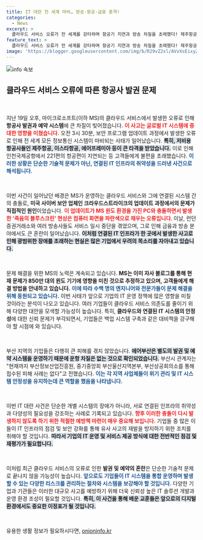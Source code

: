 ```yaml
---
title: IT 대란 전 세계 마비… 방송·항공·금융 충격!
categories:
  - News
excerpt: >
  클라우드 서비스 오류가 전 세계를 강타하며 항공기 지연과 방송 차질을 초래했다! 제주항공 및 이스타항공 등 국내 LCC가 피해를 입고, MS는 신속한 복구 작업에 나섰다. IT 대란의 전말, 지금 확인해보세요!
feature_text: >
  클라우드 서비스 오류가 전 세계를 강타하며 항공기 지연과 방송 차질을 초래했다! 제주항공 및 이스타항공 등 국내 LCC가 피해를 입고, MS는 신속한 복구 작업에 나섰다. IT 대란의 전말, 지금 확인해보세요!
image: 'https://blogger.googleusercontent.com/img/b/R29vZ2xl/AVvXsEixyZcFfHzMRdzZMjFBmAUKJYCLCGyLL1o632UiGVXcaFdKo_bkvkuCioo0uUKlGfBVcT3P84aROyZIXSBEx3Aw5nCQ3pTgDom1WDC4m8eifvWiAmWEEVb4x6G_l8C0QH225ldMjyaFvpxGEBGNO37VmDTDMHGhJPq73UglMfDca1-0aw/s1600/blogspot.png'
---
```


<p><img src="https://blogger.googleusercontent.com/img/b/R29vZ2xl/AVvXsEixyZcFfHzMRdzZMjFBmAUKJYCLCGyLL1o632UiGVXcaFdKo_bkvkuCioo0uUKlGfBVcT3P84aROyZIXSBEx3Aw5nCQ3pTgDom1WDC4m8eifvWiAmWEEVb4x6G_l8C0QH225ldMjyaFvpxGEBGNO37VmDTDMHGhJPq73UglMfDca1-0aw/s1600/blogspot.png" alt="info 속보" /></p>

<h2 data-ke-size="size26">클라우드 서비스 오류에 따른 항공사 발권 문제</h2>

<p data-ke-size="size16">&nbsp;</p>

<p>지난 19일 오후, 마이크로소프트(이하 MS)의 클라우드 서비스에서 발생한 오류로 인해 <strong>항공사 발권과 예약 시스템</strong>에 큰 차질이 빚어졌습니다. <b><span style="color: #ee2323;">이 사고는 글로벌 IT 시스템에 중대한 영향을 미쳤습니다.</span></b> 오전 3시 30분, 보안 프로그램 업데이트 과정에서 발생한 오류로 인해 전 세계 모든 정보통신 시스템이 마비되는 사태가 일어났습니다. <b><span style="background-color: #21538527;">특히, 저비용 항공사들인 제주항공, 이스타항공, 에어프레미아 등이 큰 타격을 받았습니다.</span></b> 이로 인해 인천국제공항에서 221편의 항공편이 지연되는 등 고객들에게 불편을 초래했습니다. <b><span style="color: #1a5490;">이러한 상황은 단순한 기술적 문제가 아닌, 연결된 IT 인프라의 취약성을 드러낸 사건으로 해석됩니다.</span></b></p>

<p data-ke-size="size16">&nbsp;</p>

<p>이번 사건이 일어났던 배경은 MS가 운영하는 클라우드 서비스와 그에 연결된 시스템 간의 충돌로, <b>미국 사이버 보안 업체인 크라우드스트라이크의 업데이트 과정에서의 문제가 직접적인 원인</b>이었습니다. <b><span style="color: #ee2323;">이 업데이트가 MS 윈도 환경을 가진 PC와 충돌하면서 발생한 '죽음의 블루스크린' 현상은 컴퓨터 화면을 파란색으로 채우는 오류입니다. </span></b> 이날, 런던 증권거래소와 여러 방송사들도 서비스 일시 중단을 겪었으며, 그로 인해 금융과 방송 분야에서도 큰 혼란이 일어났습니다. <b><span style="background-color: #21538527;">이처럼 연결된 IT 인프라가 한 곳에서 발생한 사고로 인해 광범위한 장애를 초래하는 현실은 많은 기업에서 우려의 목소리를 자아내고 있습니다.</span></b> </p>

<p data-ke-size="size16">&nbsp;</p>

<p>문제 해결을 위한 MS의 노력은 계속되고 있습니다. <b>MS는 이미 자사 블로그를 통해 현재 문제가 850만 대의 윈도 기기에 영향을 미친 것으로 추정하고 있으며, 고객들에게 해결 방법을 안내하고 있습니다.</b> <b><span style="color: #1a5490;">이에 따라 수백 명의 엔지니어와 전문가들이 문제 해결을 위해 동원되고 있습니다.</span></b> 이번 사태가 앞으로 기업의 IT 운영 정책에 많은 영향을 미칠 것이라는 분석이 나오고 있습니다. 여러 기업들이 클라우드 서비스 의존도를 줄이기 위해 다양한 대안을 모색할 가능성이 높습니다. 특히, <b>클라우드와 연결된 IT 시스템의 안정성</b>에 대한 신뢰 문제가 부각되면서, 기업들은 백업 시스템 구축과 같은 대비책을 강구해야 할 시점에 와 있습니다.</p>

<p data-ke-size="size16">&nbsp;</p>

<p>부산 지역의 기업들은 다행히 큰 피해를 겪지 않았습니다. <b><span style="background-color: #21538527;">에어부산은 별도의 발권 및 예약 시스템을 운영하기 때문에 운항 차질은 없는 것으로 확인되었습니다.</span></b> 부산시 관계자는 "현재까지 부산정보산업진흥원, 중기중앙회 부산울산지역본부, 부산상공회의소를 통해 접수된 피해 사례는 없다"고 전했습니다. <b><span style="color: #1a5490;">이는 각 지역 사업체들이 위기 관리 및 IT 시스템 안정성을 유지하는데 큰 역할을 했음을 나타냅니다.</span></b></p>

<p data-ke-size="size16">&nbsp;</p>

<p>이번 IT 대란 사건은 단순한 개별 시스템의 장애가 아니라, 서로 연결된 인프라의 취약성과 다양성의 필요성을 강조하는 사례로 기록되고 있습니다. <b><span style="color: #ee2323;">향후 이러한 충돌이 다시 발생하지 않도록 하기 위한 적절한 예방책 마련이 매우 중요해 보입니다.</span></b> 기업들 중 많은 이들이 IT 인프라의 점검 및 보안 강화를 통해 유사 사고의 재발을 방지하기 위한 조치를 취해야 할 것입니다. <b><span style="background-color: #21538527;">따라서 기업의 IT 운영 및 서비스 제공 방식에 대한 전반적인 점검 및 재평가가 필요합니다.</span></b> </p>

<p data-ke-size="size16">&nbsp;</p>

<p>이처럼 최근 클라우드 서비스의 오류로 인한 <strong>발권 및 예약의 혼란</strong>은 단순한 기술적 문제로 끝나지 않을 가능성이 높습니다. <b><span style="color: #1a5490;">앞으로도 기업들이 IT 시스템을 통합 운영하며 발생할 수 있는 다양한 리스크를 관리하는 절차와 시스템을 보강해야 할 것입니다.</span></b> 다양한 기업과 기관들은 이러한 대규모 사고를 예방하기 위해 더욱 신뢰성 높은 IT 솔루션 개발과 운영 환경 조성이 필요할 것입니다. <b><span style="background-color: #21538527;">특히, 이 사건을 통해 배운 교훈들은 앞으로의 디지털 환경에서도 중요한 이정표가 될 것입니다.</span></b></p>

<p data-ke-size="size16">&nbsp;</p>
유용한 생활 정보가 필요하시다면, <a href="https://onioninfo.kr" rel="dofollow">onioninfo.kr</a>


